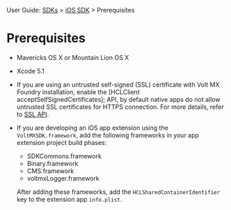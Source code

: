                              

User Guide: [SDKs](../Foundry_SDKs.md) > [iOS SDK](Installing.md) > Prerequisites

Prerequisites
=============

*   Mavericks OS X or Mountain Lion OS X
*   Xcode 5.1
*   If you are using an untrusted self-signed (SSL) certificate with Volt MX Foundry installation, enable the \[HCLClient acceptSelfSignedCertificates\]; API, by default native apps do not allow untrusted SSL certificates for HTTPS connection. For more details, refer to [SSL API](#self-signed_(SSL)).
    
*   If you are developing an iOS app extension using the `VoltMXSDK.framework`, add the following frameworks in your app extension project build phases:
    
    *   SDKCommons.framework
    *   Binary.framework
    *   CMS.framework
    *   voltmxLogger.framework
    
    After adding these frameworks, add the `HCLSharedContainerIdentifier` key to the extension app `info.plist`.
